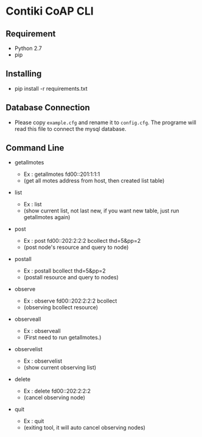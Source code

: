 # Contiki CoAP CLI

## Requirement
* Python 2.7
* pip

## Installing
* pip install -r requirements.txt

## Database Connection
* Please copy `example.cfg` and rename it to `config.cfg`. The programe will read this file to connect the mysql database.

## Command Line
* getallmotes
    * Ex : getallmotes fd00::201:1:1:1
    * (get all motes address from host, then created list table)

* list
    * Ex : list
    * (show current list, not last new, if you want new table, just run getallmotes again)

* post
    * Ex : post fd00::202:2:2:2 bcollect thd=5&pp=2
    * (post node's resource and query to node)

* postall
    * Ex : postall bcollect thd=5&pp=2
    * (postall resource and query to nodes)

* observe
    * Ex : observe fd00::202:2:2:2 bcollect
    * (observing bcollect resource)

* observeall
    * Ex : observeall
    * (First need to run getallmotes.)

* observelist
    * Ex : observelist
    * (show current observing list)

* delete
    * Ex : delete fd00::202:2:2:2
    * (cancel observing node)

* quit
    * Ex : quit
    * (exiting tool, it will auto cancel observing nodes)